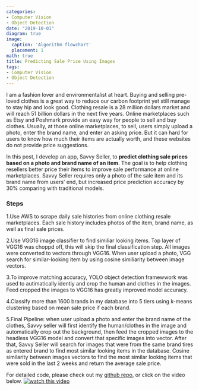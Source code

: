 ```yaml
---
categories:
- Computer Vision
- Object Detection
date: "2019-10-01"
diagram: true
image:
  caption: 'Algorithm flowchart'
  placement: 1
math: true
title: Predicting Sale Price Using Images
tags:
- Computer Vision
- Object Detection
---
```


I am a fashion lover and environmentalist at heart. Buying and selling pre-loved clothes is a great way to reduce our carbon footprint yet still manage to stay hip and look good. Clothing resale is a 28 million dollars market and will reach 51 billion dollars in the next five years. Online marketplaces such as Etsy and Poshmark provide an easy way for people to sell and buy clothes.  Usually, at those online marketplaces, to sell, users simply upload a photo, enter the brand name, and enter an asking price. But it can hard for users to know how much their items are actually worth, and these websites do not provide price suggestions.

In this post, I develop an app, Savvy Seller, to **predict clothing sale prices based on a photo and brand name of an item**. The goal is to help clothing resellers better price their items to improve sale performance at online marketplaces. Savvy Seller requires only a photo of the sale item and its brand name from users’ end, but increased price prediction accuracy by 30% comparing with traditional models.


### Steps

1.Use AWS to scrape daily sale histories from online clothing resale marketplaces. Each sale history includes photos of the item, brand name, as well as final sale prices.

2.Use VGG16 image classifier to find similiar looking items. Top layer of VGG16 was choppd off, this will skip the final classification step. All images were converted to vectors through VGG16. When user upload a photo, VGG search for similar-looking item by using cosine similiarity between image vectors.

3.To improve matching accuracy, YOLO object detection framewwork was used to autimatically identiy and crop the human and clothes in the images. Feed cropped the images to VGG16 has greatly improved model accuracy.

4.Classify more than 1600 brands in my database into 5 tiers using k-means clustering based on mean sale price if each brand.

5.Final Pipeline:
when user upload a photo and enter the brand name of the clothes, Savvy seller will first identify the human/clothes in the image and automatically crop out the background, then feed the cropped images to the headless VGG16 model and convert that specific images into vector. After that, Savvy Seller will search for images that were from the same brand tires as entered brand to find most similar looking items in the database. Cosine similarity between images vectors to find the most similar looking items that were sold in the last 2 weeks and return the average sale price.

For detailed code, please check out my [github repo](https://github.com/enjieli/Savvy_Seller), or click on the video below.
[![watch this video](https://img.youtube.com/vi/bLUPUxkJRuI/maxresdefault.jpg)](https://youtu.be/bLUPUxkJRuI)


